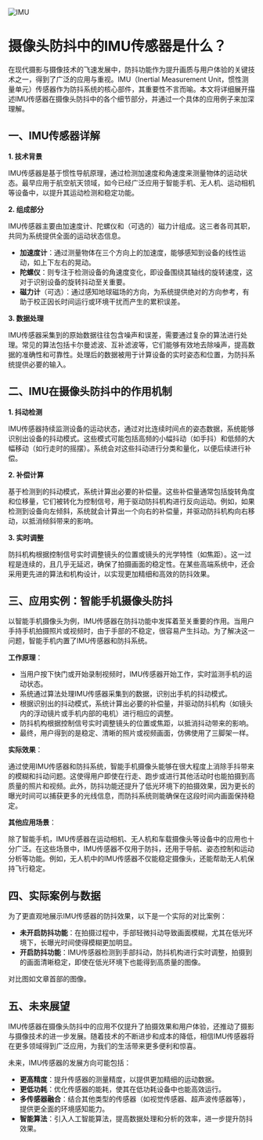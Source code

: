 ![IMU](Base/IMU/IMU.png)
# 摄像头防抖中的IMU传感器是什么？

在现代摄影与摄像技术的飞速发展中，防抖功能作为提升画质与用户体验的关键技术之一，得到了广泛的应用与重视。IMU（Inertial Measurement Unit，惯性测量单元）传感器作为防抖系统的核心部件，其重要性不言而喻。本文将详细展开描述IMU传感器在摄像头防抖中的各个细节部分，并通过一个具体的应用例子来加深理解。

## 一、IMU传感器详解

**1. 技术背景**

IMU传感器是基于惯性导航原理，通过检测加速度和角速度来测量物体的运动状态。最早应用于航空航天领域，如今已经广泛应用于智能手机、无人机、运动相机等设备中，以提升其运动检测和稳定功能。

**2. 组成部分**

IMU传感器主要由加速度计、陀螺仪和（可选的）磁力计组成。这三者各司其职，共同为系统提供全面的运动状态信息。

- **加速度计**：通过测量物体在三个方向上的加速度，能够感知到设备的线性运动，如上下左右的晃动。
- **陀螺仪**：则专注于检测设备的角速度变化，即设备围绕其轴线的旋转速度，这对于识别设备的旋转抖动至关重要。
- **磁力计**（可选）：通过感知地球磁场的方向，为系统提供绝对的方向参考，有助于校正因长时间运行或环境干扰而产生的累积误差。

**3. 数据处理**

IMU传感器采集到的原始数据往往包含噪声和误差，需要通过复杂的算法进行处理。常见的算法包括卡尔曼滤波、互补滤波等，它们能够有效地去除噪声，提高数据的准确性和可靠性。处理后的数据被用于计算设备的实时姿态和位置，为防抖系统提供必要的输入。

## 二、IMU在摄像头防抖中的作用机制

**1. 抖动检测**

IMU传感器持续监测设备的运动状态，通过对比连续时间点的姿态数据，系统能够识别出设备的抖动模式。这些模式可能包括高频的小幅抖动（如手抖）和低频的大幅移动（如行走时的摇摆）。系统会对这些抖动进行分类和量化，以便后续进行补偿。

**2. 补偿计算**

基于检测到的抖动模式，系统计算出必要的补偿量。这些补偿量通常包括旋转角度和位移量，它们被转化为控制信号，用于驱动防抖机构进行反向运动。例如，如果检测到设备向左倾斜，系统就会计算出一个向右的补偿量，并驱动防抖机构向右移动，以抵消倾斜带来的影响。

**3. 实时调整**

防抖机构根据控制信号实时调整镜头的位置或镜头的光学特性（如焦距）。这一过程是连续的，且几乎无延迟，确保了拍摄画面的稳定性。在某些高端系统中，还会采用更先进的算法和机构设计，以实现更加精细和高效的防抖效果。

## 三、应用实例：智能手机摄像头防抖

以智能手机摄像头为例，IMU传感器在防抖功能中发挥着至关重要的作用。当用户手持手机拍摄照片或视频时，由于手部的不稳定，很容易产生抖动。为了解决这一问题，智能手机内置了IMU传感器和防抖系统。

**工作原理**：

- 当用户按下快门或开始录制视频时，IMU传感器开始工作，实时监测手机的运动状态。
- 系统通过算法处理IMU传感器采集到的数据，识别出手机的抖动模式。
- 根据识别出的抖动模式，系统计算出必要的补偿量，并驱动防抖机构（如镜头内的浮动镜片或手机内部的电机）进行相应的调整。
- 防抖机构根据控制信号实时调整镜头的位置或焦距，以抵消抖动带来的影响。
- 最终，用户得到的是稳定、清晰的照片或视频画面，仿佛使用了三脚架一样。

**实际效果**：

通过使用IMU传感器和防抖系统，智能手机摄像头能够在很大程度上消除手抖带来的模糊和抖动问题。这使得用户即使在行走、跑步或进行其他活动时也能拍摄到高质量的照片和视频。此外，防抖功能还提升了低光环境下的拍摄效果，因为更长的曝光时间可以捕获更多的光线信息，而防抖系统则能确保在这段时间内画面保持稳定。

**其他应用场景**：

除了智能手机，IMU传感器在运动相机、无人机和车载摄像头等设备中的应用也十分广泛。在这些场景中，IMU传感器不仅用于防抖，还用于导航、姿态控制和运动分析等功能。例如，无人机中的IMU传感器不仅能稳定摄像头，还能帮助无人机保持飞行稳定。

## 四、实际案例与数据

为了更直观地展示IMU传感器的防抖效果，以下是一个实际的对比案例：

- **未开启防抖功能**：在拍摄过程中，手部轻微抖动导致画面模糊，尤其在低光环境下，长曝光时间使得模糊更加明显。
- **开启防抖功能**：IMU传感器检测到手部抖动，防抖机构进行实时调整，拍摄到的画面清晰稳定，即使在低光环境下也能得到高质量的图像。

对比图如文章首部的图像。

## 五、未来展望

IMU传感器在摄像头防抖中的应用不仅提升了拍摄效果和用户体验，还推动了摄影与摄像技术的进一步发展。随着技术的不断进步和成本的降低，相信IMU传感器将在更多领域得到广泛应用，为我们的生活带来更多便利和惊喜。

未来，IMU传感器的发展方向可能包括：

- **更高精度**：提升传感器的测量精度，以提供更加精细的运动数据。
- **更低功耗**：优化传感器的能耗，使其在低功耗设备中也能高效运行。
- **多传感器融合**：结合其他类型的传感器（如视觉传感器、超声波传感器等），提供更全面的环境感知能力。
- **智能算法**：引入人工智能算法，提高数据处理和分析的效率，进一步提升防抖效果。
